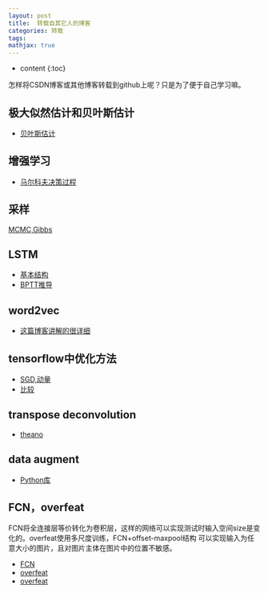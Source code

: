 ```yaml
---
layout: post
title:  转载自其它人的博客
categories: 转载
tags:  
mathjax: true
---
```


* content
{:toc}

怎样将CSDN博客或其他博客转载到github上呢？只是为了便于自己学习嘛。





## 极大似然估计和贝叶斯估计

* [贝叶斯估计](http://blog.csdn.net/liu1194397014/article/details/52766760)

## 增强学习

* [马尔科夫决策过程](https://www.cnblogs.com/jinxulin/p/3517377.html)

## 采样 

[MCMC,Gibbs](https://www.cnblogs.com/xbinworld/p/4266146.html)

## LSTM

* [基本结构](http://colah.github.io/posts/2015-08-Understanding-LSTMs/)
* [BPTT推导](http://blog.csdn.net/u010754290/article/details/47167979)

## word2vec

* [这篇博客讲解的很详细](https://blog.csdn.net/itplus/article/details/37969979)

## tensorflow中优化方法

* [SGD,动量](https://www.jianshu.com/p/e6e8aa3169ca)
* [比较](https://zhuanlan.zhihu.com/p/27449596?utm_source=weibo&utm_medium=social)

## transpose deconvolution

* [theano](http://deeplearning.net/software/theano/tutorial/conv_arithmetic.html)

## data augment

* [Python库](https://github.com/aleju/imgaug)

## FCN，overfeat

FCN将全连接层等价转化为卷积层，这样的网络可以实现测试时输入空间size是变化的。overfeat使用多尺度训练，FCN+offset-maxpool结构
可以实现输入为任意大小的图片，且对图片主体在图片中的位置不敏感。

* [FCN](https://blog.csdn.net/xg123321123/article/details/53092154)
* [overfeat](http://www.cnblogs.com/yinheyi/p/6232152.html)
* [overfeat](https://blog.csdn.net/hjimce/article/details/50187881)

